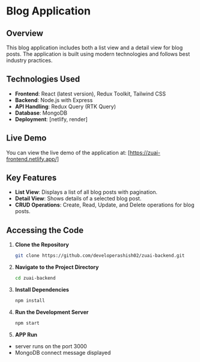 # Blog Application

## Overview

This blog application includes both a list view and a detail view for blog posts. The application is built using modern technologies and follows best industry practices.

## Technologies Used

- **Frontend**: React (latest version), Redux Toolkit, Tailwind CSS
- **Backend**: Node.js with Express
- **API Handling**: Redux Query (RTK Query)
- **Database**: MongoDB
- **Deployment**: [netlify, render]

## Live Demo

You can view the live demo of the application at: [https://zuai-frontend.netlify.app/]

## Key Features

- **List View**: Displays a list of all blog posts with pagination.
- **Detail View**: Shows details of a selected blog post.
- **CRUD Operations**: Create, Read, Update, and Delete operations for blog posts.

## Accessing the Code

1. **Clone the Repository**

   ```bash
   git clone https://github.com/developerashish02/zuai-backend.git
   ```

2. **Navigate to the Project Directory**

   ```bash
   cd zuai-backend
   ```

3. **Install Dependencies**

   ```bash
   npm install
   ```

4. **Run the Development Server**

   ```bash
   npm start
   ```

5. **APP Run**
  - server runs on the port 3000
  - MongoDB connect message displayed
